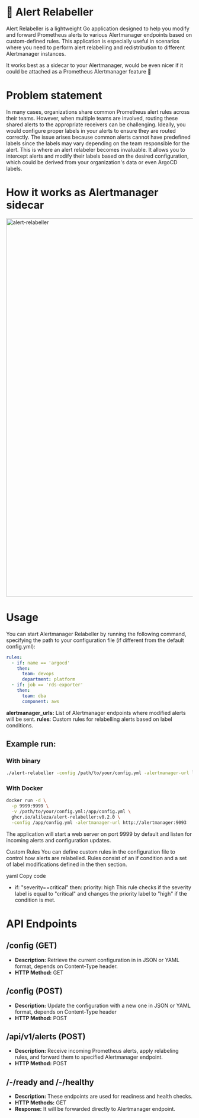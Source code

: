 # 🚀 Alert Relabeller

Alert Relabeller is a lightweight Go application designed to help you modify and forward Prometheus alerts to various Alertmanager endpoints based on custom-defined rules. This application is especially useful in scenarios where you need to perform alert relabelling and redistribution to different Alertmanager instances.

It works best as a sidecar to your Alertmanager, would be even nicer if it could be attached as a Prometheus Alertmanager feature 🤞

# Problem statement

In many cases, organizations share common Prometheus alert rules across their teams. However, when multiple teams are involved, routing these shared alerts to the appropriate receivers can be challenging. Ideally, you would configure proper labels in your alerts to ensure they are routed correctly. The issue arises because common alerts cannot have predefined labels since the labels may vary depending on the team responsible for the alert. This is where an alert relabeler becomes invaluable. It allows you to intercept alerts and modify their labels based on the desired configuration, which could be derived from your organization's data or even ArgoCD labels.

# How it works as Alertmanager sidecar

<img width="1021" alt="alert-relabeller" src="https://github.com/alileza/alert-relabeller/assets/1962129/45cd08ec-abff-4c2b-81c5-8cb04dd8ba3b">



# Usage

You can start Alertmanager Relabeller by running the following command, specifying the path to your configuration file (if different from the default config.yml):

```yaml
rules:
  - if: name == 'argocd'
    then: 
      team: devops
      department: platform
  - if: job == 'rds-exporter'
    then: 
      team: dba
      component: aws
```


**alertmanager_urls:** List of Alertmanager endpoints where modified alerts will be sent.
**rules**: Custom rules for relabelling alerts based on label conditions.

## Example run:

### With binary

```sh
./alert-relabeller -config /path/to/your/config.yml -alertmanager-url localhost:9093 -port 9999
```

### With Docker

```sh
docker run -d \
  -p 9999:9999 \
  -v /path/to/your/config.yml:/app/config.yml \
  ghcr.io/alileza/alert-relabeller:v0.2.0 \
  -config /app/config.yml -alertmanager-url http://alertmanager:9093
```

The application will start a web server on port 9999 by default and listen for incoming alerts and configuration updates.

Custom Rules
You can define custom rules in the configuration file to control how alerts are relabelled. Rules consist of an if condition and a set of label modifications defined in the then section.


yaml
Copy code
- if: "severity==critical"
  then:
    priority: high
This rule checks if the severity label is equal to "critical" and changes the priority label to "high" if the condition is met.

# API Endpoints

## /config (GET)
- **Description:** Retrieve the current configuration in in JSON or YAML format, depends on Content-Type header.
- **HTTP Method:** GET

## /config (POST)
- **Description:** Update the configuration with a new one in JSON or YAML format, depends on Content-Type header
- **HTTP Method:** POST

## /api/v1/alerts (POST)
- **Description:** Receive incoming Prometheus alerts, apply relabeling rules, and forward them to specified Alertmanager endpoint.
- **HTTP Method:** POST

## /-/ready and /-/healthy
- **Description:** These endpoints are used for readiness and health checks.
- **HTTP Methods:** GET
- **Response:** It will be forwarded directly to Alertmanager endpoint.
